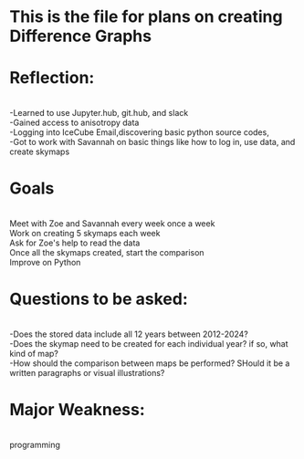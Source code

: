 # This is the file for plans on creating Difference Graphs
# Reflection:
  <br>-Learned to use Jupyter.hub, git.hub, and slack
  <br>-Gained access to anisotropy data
  <br>-Logging into IceCube Email,discovering basic python source codes,
  <br>-Got to work with Savannah on basic things like how to log in, use data, and create skymaps

# Goals
  <br> Meet with Zoe and Savannah every week once a week
  <br> Work on creating 5 skymaps each week
  <br> Ask for Zoe's help to read the data 
  <br> Once all the skymaps created, start the comparison
  <br> Improve on Python
  

# Questions to be asked:
  <br>-Does the stored data include all 12 years between 2012-2024?
  <br>-Does the skymap need to be created for each individual year? if so, what kind of map? 
  <br>-How should the comparison between maps be performed? SHould it be a written paragraphs or visual illustrations?

# Major Weakness: 
<br> programming
